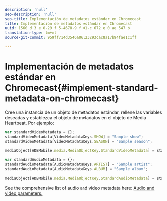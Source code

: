 ```yaml
---
description: 'null'
seo-description: 'null'
seo-title: Implementación de metadatos estándar en Chromecast
title: Implementación de metadatos estándar en Chromecast
uuid: 1560 d 3 e 0-29 f 5-4678-9 f 01-c 672 e 0 ae 547 b
translation-type: tm+mt
source-git-commit: 959ff714d3546a06123293cac8a17b94fae1c1ff

---
```



# Implementación de metadatos estándar en Chromecast{#implement-standard-metadata-on-chromecast}

Cree una instancia de un objeto de metadatos estándar, rellene las variables deseadas y establezca el objeto de metadatos en el objeto de Media Heartbeat. Por ejemplo:

```js
var standardVideoMetadata = {}; 
standardVideoMetadata[VideoMetadataKeys.SHOW] = "Sample show"; 
standardVideoMetadata[VideoMetadataKeys.SEASON] = "Sample season"; 
 
mediaObject[ADBMobile.media.MediaObjectKey.StandardVideoMetadata] = standardVideoMetadata;
```

```js
var standardAudioMetadata = {}; 
standardAudioMetadata[AudioMetadataKeys.ARTIST] = "Sample artist"; 
standardAudioMetadata[AudioMetadataKeys.ALBUM] = "Sample album"; 
 
mediaObject[ADBMobile.media.MediaObjectKey.StandardAudioMetadata] = standardAudioMetadata;
```

See the comprehensive list of audio and video metadata here: [Audio and video parameters.](../../../metrics-and-metadata/audio-video-parameters.md)
